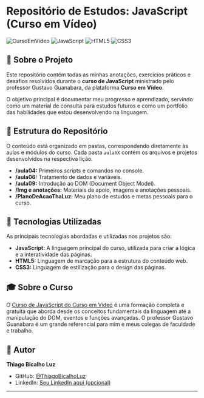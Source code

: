 # Repositório de Estudos: JavaScript (Curso em Vídeo)

![CursoEmVideo](https://img.shields.io/badge/Curso_em_Vídeo-24355A?style=for-the-badge&logo=youtube&logoColor=white) ![JavaScript](https://img.shields.io/badge/JavaScript-F7DF1E?style=for-the-badge&logo=javascript&logoColor=black) ![HTML5](https://img.shields.io/badge/HTML5-E34F26?style=for-the-badge&logo=html5&logoColor=white) ![CSS3](https://img.shields.io/badge/CSS3-1572B6?style=for-the-badge&logo=css3&logoColor=white)

## 📖 Sobre o Projeto

Este repositório contém todas as minhas anotações, exercícios práticos e desafios resolvidos durante o **curso de JavaScript** ministrado pelo professor Gustavo Guanabara, da plataforma **Curso em Vídeo**.

O objetivo principal é documentar meu progresso e aprendizado, servindo como um material de consulta para estudos futuros e como um portfólio das habilidades que estou desenvolvendo na linguagem.

## 📂 Estrutura do Repositório

O conteúdo está organizado em pastas, correspondendo diretamente às aulas e módulos do curso. Cada pasta `aulaXX` contém os arquivos e projetos desenvolvidos na respectiva lição.

-   **/aula04:** Primeiros scripts e comandos no console.
-   **/aula06:** Tratamento de dados e variáveis.
-   **/aula09:** Introdução ao DOM (Document Object Model).
-   **/Img e anotações:** Materiais de apoio, imagens e anotações pessoais.
-   **/PlanoDeAcaoThaLuz:** Meu plano de estudos e metas pessoais para o curso.

## 🚀 Tecnologias Utilizadas

As principais tecnologias abordadas e utilizadas nos projetos são:

-   **JavaScript:** A linguagem principal do curso, utilizada para criar a lógica e a interatividade das páginas.
-   **HTML5:** Linguagem de marcação para a estrutura do conteúdo web.
-   **CSS3:** Linguagem de estilização para o design das páginas.

## 🎓 Sobre o Curso

O [Curso de JavaScript do Curso em Vídeo](https://www.youtube.com/playlist?list=PLHz_AreHm4dlsK3Nr9GVvXCbpQyHQl1o1) é uma formação completa e gratuita que aborda desde os conceitos fundamentais da linguagem até a manipulação do DOM, eventos e funções avançadas. O professor Gustavo Guanabara é um grande referencial para mim e meus colegas de faculdade e trabalho.

## 👤 Autor

**Thiago Bicalho Luz**

-   GitHub: [@ThiagoBicalhoLuz](https://github.com/ThiagoBicalhoLuz)
-   LinkedIn: [Seu LinkedIn aqui (opcional)](https://www.linkedin.com/in/seu-usuario/)

---
